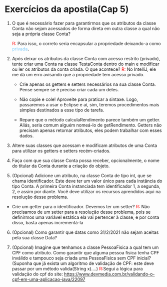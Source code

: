 # Exercícios da apostila(Cap 5)
1. O que é necessário fazer para garantirmos que os atributos da classe Conta não sejam acessados de forma direta em outra classe a qual não seja a própria classe Conta?

   <span style="color:red">R:</span> Para isso, o correto seria encapsular a propriedade deixando-a como <span style="color:lightskyblue">privada</span>.


2. Após deixar os atributos da classe Conta com acesso restrito (privado), tente criar uma Conta na classe TestaConta dentro do main e modificar ou ler os atributos da conta criada. O que acontece?
   <span style="color:red">R:</span> No IntelliJ, ele me dá um erro avisando que a propriedade tem acesso privado.

    - Crie apenas os getters e setters necessários na sua classe Conta. Pense sempre se é preciso criar cada um deles.

    - Não copie e cole! Aproveite para praticar a sintaxe. Logo, passaremos a usar o Eclipse e aí, sim, teremos procedimentos mais simples destinados a esse tipo de tarefa.

    - Repare que o método calculaRendimento parece também um getter. Aliás, seria comum alguém nomeá-lo de getRendimento. Getters não precisam apenas retornar atributos, eles podem trabalhar com esses dados.



3. Altere suas classes que acessam e modificam atributos de uma Conta para utilizar os getters e setters recém-criados.



4. Faça com que sua classe Conta possa receber, opcionalmente, o nome do titular da Conta durante a criação do objeto.



5. (Opcional) Adicione um atributo, na classe Conta de tipo int, que se chama identificador. Este deve ter um valor único para cada instância do tipo Conta. A primeira Conta instanciada tem identificador 1, a segunda, 2, e assim por diante. Você deve utilizar os recursos aprendidos aqui na resolução desse problema.


- Crie um getter para o identificador. Devemos ter um setter?
<span style="color:red">R:</span> Não precisamos de um setter para a resolução desse problema, pois se definirmos uma variável estática ela vai pertencer à classe, e por conta disso, basta apenas incrementá-la



6. (Opcional) Como garantir que datas como 31/2/2021 não sejam aceitas pela sua classe Data?



7. (Opcional) Imagine que tenhamos a classe PessoaFisica a qual tem um CPF como atributo. Como garantir que alguma pessoa física tenha CPF inválido e tampouco seja criada uma PessoaFisica sem CPF inicial? (Suponha que já exista um algoritmo de validação de CPF: este deve passar por um método valida(String x)....)
   <span style="color:red">R:</span>Segui a lógica para validação do cpf do site: https://www.devmedia.com.br/validando-o-cpf-em-uma-aplicacao-java/22097